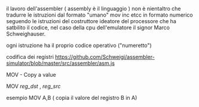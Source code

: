 il lavoro dell'assembler ( assembly è il linguaggio ) non è nientaltro che tradurre 
le istruzioni dal formato "umano" mov inc etcc in formato numerico seguendo le istruzioni 
del costruttore ideatore del processore che ha satbilito il codice, nel caso della cpu dell'emulatore il signor  Marco Schweighauser.
 
 
 ogni istruzione ha il proprio codice operativo ("numeretto")
 
codifica dei registri
https://github.com/Schweigi/assembler-simulator/blob/master/src/assembler/asm.js

MOV - Copy a value 

MOV  _reg_dst_ , _reg_src_

esempio MOV A,B ( copia il valore del registro B in A)


